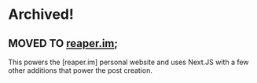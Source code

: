 # Archived!
## MOVED TO [reaper.im](https://github.com/barelyhuman/reaper.im);

This powers the [reaper.im] personal website and uses Next.JS with a few other additions that power the 
post creation.


